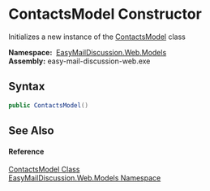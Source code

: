 ContactsModel Constructor
=========================
Initializes a new instance of the [ContactsModel][1] class

  **Namespace:**  [EasyMailDiscussion.Web.Models][2]  
  **Assembly:** easy-mail-discussion-web.exe

Syntax
------

```csharp
public ContactsModel()
```


See Also
--------

#### Reference
[ContactsModel Class][1]  
[EasyMailDiscussion.Web.Models Namespace][2]  

[1]: README.md
[2]: ../README.md